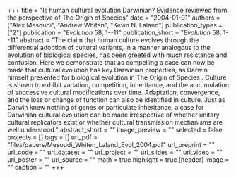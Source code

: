 +++
title = "Is human cultural evolution Darwinian? Evidence reviewed from the perspective of The Origin of Species"
date = "2004-01-01"
authors = ["Alex Mesoudi", "Andrew Whiten", "Kevin N. Laland"]
publication_types = ["2"]
publication = "_Evolution_ 58, 1--11"
publication_short = "_Evolution_ 58, 1--11"
abstract = "The claim that human culture evolves through the differential adoption of cultural variants, in a manner analogous to the evolution of biological species, has been greeted with much resistance and confusion. Here we demonstrate that as compelling a case can now be made that cultural evolution has key Darwinian properties, as Darwin himself presented for biological evolution in The Origin of Species . Culture is shown to exhibit variation, competition, inheritance, and the accumulation of successive cultural modifications over time. Adaptation, convergence, and the loss or change of function can also be identified in culture. Just as Darwin knew nothing of genes or particulate inheritance, a case for Darwinian cultural evolution can be made irrespective of whether unitary cultural replicators exist or whether cultural transmission mechanisms are well understood."
abstract_short = ""
image_preview = ""
selected = false
projects = []
tags = []
url_pdf = "files/papers/Mesoudi_Whiten_Laland_Evol_2004.pdf"
url_preprint = ""
url_code = ""
url_dataset = ""
url_project = ""
url_slides = ""
url_video = ""
url_poster = ""
url_source = ""
math = true
highlight = true
[header]
image = ""
caption = ""
+++
